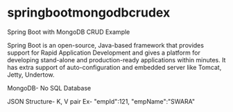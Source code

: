 # springbootmongodbcrudex
Spring Boot with MongoDB CRUD Example

Spring Boot is an open-source, Java-based framework that provides support for Rapid Application Development and gives a platform for developing stand-alone and production-ready applications within minutes.
It has extra support of auto-configuration and embedded server like Tomcat, Jetty, Undertow.

MongoDB- No SQL Database

JSON Structure- K, V pair
Ex- "empId":121,
    "empName":"SWARA"
	

